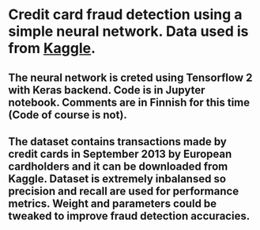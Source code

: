 # Credit card fraud detection using a simple neural network. Data used is from [Kaggle](https://www.kaggle.com/datasets/mlg-ulb/creditcardfraud). 
## The neural network is creted using Tensorflow 2 with Keras backend. Code is in Jupyter notebook. Comments are in Finnish for this time (Code of course is not).    
## The dataset contains transactions made by credit cards in September 2013 by European cardholders and it can be downloaded from Kaggle. Dataset is extremely inbalansed so precision and recall are used for performance metrics. Weight and parameters could be tweaked to improve fraud detection accuracies. 
